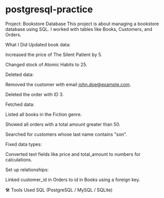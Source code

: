 # postgresql-practice
Project: Bookstore Database
This project is about managing a bookstore database using SQL. I worked with tables like Books, Customers, and Orders.

What I Did
Updated book data:

Increased the price of The Silent Patient by 5.

Changed stock of Atomic Habits to 25.

Deleted data:

Removed the customer with email john.doe@example.com.

Deleted the order with ID 3.

Fetched data:

Listed all books in the Fiction genre.

Showed all orders with a total amount greater than 50.

Searched for customers whose last name contains "son".

Fixed data types:

Converted text fields like price and total_amount to numbers for calculations.

Set up relationships:

Linked customer_id in Orders to id in Books using a foreign key.

🛠 Tools Used
SQL (PostgreSQL / MySQL / SQLite)